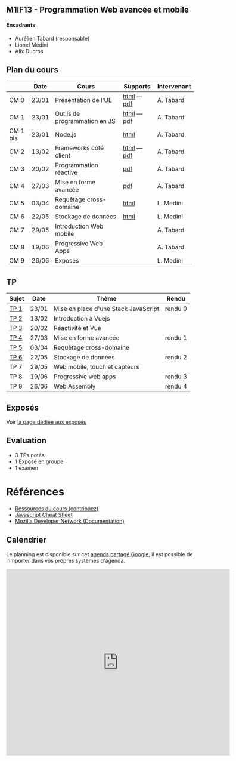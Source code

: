 ## M1IF13 - Programmation Web avancée et mobile

#### Encadrants
- Aurélien Tabard (responsable)
- Lionel Médini
- Alix Ducros

## Plan du cours

|          | Date  | Cours                    | Supports | Intervenant |
| -------- | ----- | ------------------------ | -------- | ----------- |
| CM 0     | 23/01 |  Présentation de l'UE    | [html](cours/cm0-intro) — [pdf](cours/cm0-intro.pdf) | A. Tabard |
| CM 1     | 23/01 |  Outils de programmation en JS | [html](cours/cm1-stackjs) —  [pdf](cours/cm1-stackjs.pdf) | A. Tabard |
| CM 1 bis | 23/01 |  Node.js | [html](https://liris.cnrs.fr/lionel.medini/enseignement/M1IF13/CM/CM/CM_Nodejs.html) | A. Tabard |
| CM 2     | 13/02 |  Frameworks côté client  | [html](cours/cm2-frameworks) — [pdf](cours/cm2-frameworks.pdf) | A. Tabard |
| CM 3     | 20/02 |  Programmation réactive  | [pdf](cours/cm3-reactivity.pdf) | A. Tabard |
| CM 4     | 27/03 |  Mise en forme avancée   | [pdf](cours/cm4-responsive.pdf) | A. Tabard |
| CM 5     | 03/04 |  Requêtage cross-domaine | [html](https://perso.liris.cnrs.fr/lionel.medini/enseignement/M1IF13/CM/CM/CM_Mashup.html) | L. Medini |
| CM 6     | 22/05 |  Stockage de données     | [html](https://perso.liris.cnrs.fr/lionel.medini/enseignement/M1IF13/CM/CM/CM_Storage.html)| L. Medini |
| CM 7     | 29/05 |  Introduction Web mobile | | A. Tabard |
| CM 8     | 19/06 |  Progressive Web Apps    | | A. Tabard |
| CM 9     | 26/06 |  Exposés                 | | L. Medini |

<!-- CM 10 : Web messaging -->
<!-- CM 10 bis : WebSockets -->


## TP

| Sujet       | Date  | Thème  | Rendu  |
| ----------- | ----- | ------ | ------ |
| [TP 1](TP1) | 23/01 | Mise en place d'une Stack JavaScript | rendu 0 |
| [TP 2](TP2) | 13/02 | Introduction à Vuejs                 |         |
| [TP 3](TP2/#tp3-suite) | 20/02 | Réactivité et Vue         |         |
| [TP 4](TP2/#tp4-suite) | 27/03 | Mise en forme avancée     | rendu 1 |
| [TP 5](TP5)        | 03/04 | Requêtage cross-domaine  |         |
| [TP 6](TP6)        | 22/05 | Stockage de données      | rendu 2 |
| TP 7        | 29/05 | Web mobile, touch et capteurs   |         |
| TP 8        | 19/06 | Progressive web apps            | rendu 3 |
| TP 9        | 26/06 | Web Assembly                    | rendu 4 |


## Exposés
Voir [la page dédiée aux exposés](exposes)

## Evaluation

- 3 TPs notés
- 1 Exposé en groupe
- 1 examen

# Références

- [Ressources du cours (contribuez)](hack)
- [Javascript Cheat Sheet](https://mbeaudru.github.io/modern-js-cheatsheet/)
- [Mozilla Developer Network (Documentation)](https://developer.mozilla.org/)


## Calendrier
Le planning est disponible sur cet [agenda partagé Google](https://calendar.google.com/calendar?cid=ZWZoNmg0ZWplaXBncjdtaTgzNjEwaXRmNm9AZ3JvdXAuY2FsZW5kYXIuZ29vZ2xlLmNvbQ), il est possible de l'importer dans vos propres systèmes d'agenda.

<iframe src="https://calendar.google.com/calendar/embed?title=M1IF13&amp;showPrint=0&amp;showCalendars=0&amp;showTz=0&amp;height=500&amp;wkst=2&amp;bgcolor=%23FFFFFF&amp;src=efh6h4ejeipgr7mi83610itf6o%40group.calendar.google.com&amp;color=%238C500B&amp;ctz=Europe%2FBerlin" style="border-width:0" width="600" height="500" frameborder="0" scrolling="no"></iframe>
